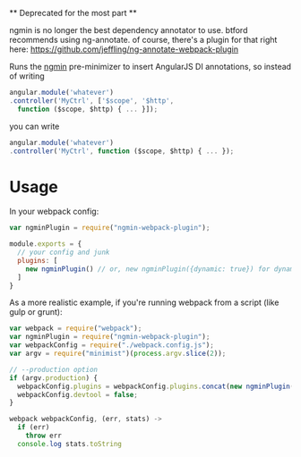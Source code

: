 ** Deprecated for the most part **

ngmin is no longer the best dependency annotator to use. btford recommends using ng-annotate. of course, there's a plugin for that right here: https://github.com/jeffling/ng-annotate-webpack-plugin

Runs the [ngmin](http://github.com/btford/ngmin) pre-minimizer to insert AngularJS DI annotations, so instead of writing
```javascript
angular.module('whatever')
.controller('MyCtrl', ['$scope', '$http', 
  function ($scope, $http) { ... }]);
```
you can write 
```javascript
angular.module('whatever')
.controller('MyCtrl', function ($scope, $http) { ... });
```

# Usage

In your webpack config: 

```javascript
var ngminPlugin = require("ngmin-webpack-plugin");

module.exports = {
  // your config and junk
  plugins: [
    new ngminPlugin() // or, new ngminPlugin({dynamic: true}) for dynamic mode.
  ]
}
```

As a more realistic example, if you're running webpack from a script (like gulp or grunt): 

```javascript
var webpack = require("webpack");
var ngminPlugin = require("ngmin-webpack-plugin");
var webpackConfig = require("./webpack.config.js");
var argv = require("minimist")(process.argv.slice(2));

// --production option
if (argv.production) {  
  webpackConfig.plugins = webpackConfig.plugins.concat(new ngminPlugin(), new webpack.optimize.UglifyJsPlugin());
  webpackConfig.devtool = false;
}

webpack webpackConfig, (err, stats) ->
  if (err)
    throw err
  console.log stats.toString
```
